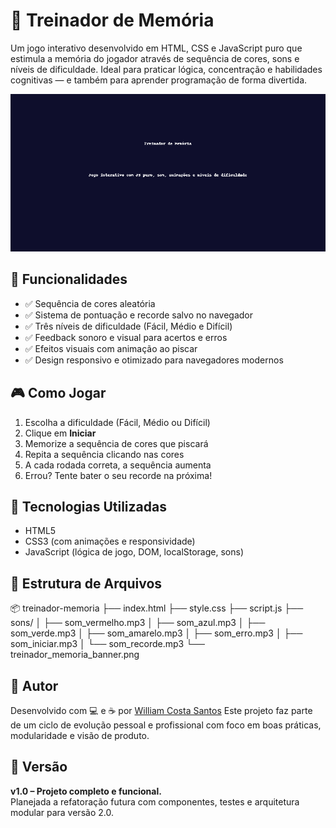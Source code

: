 # 🧠 Treinador de Memória

Um jogo interativo desenvolvido em HTML, CSS e JavaScript puro que estimula a memória do jogador através de sequência de cores, sons e níveis de dificuldade. Ideal para praticar lógica, concentração e habilidades cognitivas — e também para aprender programação de forma divertida.

![Capa do Projeto](./treinador_memoria_banner.png)

## 🚀 Funcionalidades

- ✅ Sequência de cores aleatória
- ✅ Sistema de pontuação e recorde salvo no navegador
- ✅ Três níveis de dificuldade (Fácil, Médio e Difícil)
- ✅ Feedback sonoro e visual para acertos e erros
- ✅ Efeitos visuais com animação ao piscar
- ✅ Design responsivo e otimizado para navegadores modernos

## 🎮 Como Jogar

1. Escolha a dificuldade (Fácil, Médio ou Difícil)
2. Clique em **Iniciar**
3. Memorize a sequência de cores que piscará
4. Repita a sequência clicando nas cores
5. A cada rodada correta, a sequência aumenta
6. Errou? Tente bater o seu recorde na próxima!

## 🧩 Tecnologias Utilizadas

- HTML5
- CSS3 (com animações e responsividade)
- JavaScript (lógica de jogo, DOM, localStorage, sons)

## 📁 Estrutura de Arquivos

📦 treinador-memoria
├── index.html
├── style.css
├── script.js
├── sons/
│ ├── som_vermelho.mp3
│ ├── som_azul.mp3
│ ├── som_verde.mp3
│ ├── som_amarelo.mp3
│ ├── som_erro.mp3
│ ├── som_iniciar.mp3
│ └── som_recorde.mp3
└── treinador_memoria_banner.png


## 🧠 Autor

Desenvolvido com 💻 e ☕ por [William Costa Santos](https://github.com/williamcssjc?tab=repositories)
Este projeto faz parte de um ciclo de evolução pessoal e profissional com foco em boas práticas, modularidade e visão de produto.

## 📌 Versão

**v1.0 – Projeto completo e funcional.**  
Planejada a refatoração futura com componentes, testes e arquitetura modular para versão 2.0.

